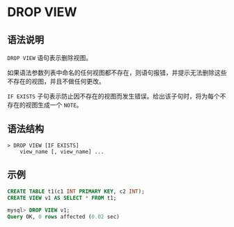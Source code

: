 # **DROP VIEW**

## **语法说明**

`DROP VIEW` 语句表示删除视图。

如果语法参数列表中命名的任何视图都不存在，则语句报错，并提示无法删除这些不存在的视图，并且不做任何更改。

`IF EXISTS` 子句表示防止因不存在的视图而发生错误。给出该子句时，将为每个不存在的视图生成一个 `NOTE`。

## **语法结构**

```
> DROP VIEW [IF EXISTS]
    view_name [, view_name] ...
```

## **示例**

```sql
CREATE TABLE t1(c1 INT PRIMARY KEY, c2 INT);
CREATE VIEW v1 AS SELECT * FROM t1;

mysql> DROP VIEW v1;
Query OK, 0 rows affected (0.02 sec)
```
